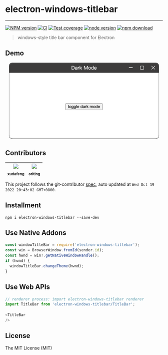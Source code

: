 # electron-windows-titlebar

---

[![NPM version][npm-image]][npm-url]
[![CI][CI-image]][CI-url]
[![Test coverage][codecov-image]][codecov-url]
[![node version][node-image]][node-url]
[![npm download][download-image]][download-url]

[npm-image]: https://img.shields.io/npm/v/electron-windows-titlebar.svg
[npm-url]: https://npmjs.org/package/electron-windows-titlebar
[CI-image]: https://github.com/electron-modules/electron-windows-titlebar/actions/workflows/ci.yml/badge.svg
[CI-url]: https://github.com/electron-modules/electron-windows-titlebar/actions/workflows/ci.yml
[codecov-image]: https://img.shields.io/codecov/c/github/electron-modules/electron-windows-titlebar.svg?logo=codecov
[codecov-url]: https://codecov.io/gh/electron-modules/electron-windows-titlebar
[node-image]: https://img.shields.io/badge/node.js-%3E=_8-green.svg
[node-url]: http://nodejs.org/download/
[download-image]: https://img.shields.io/npm/dm/electron-windows-titlebar.svg
[download-url]: https://npmjs.org/package/electron-windows-titlebar

> windows-style title bar component for Electron

## Demo

<p align="center">
  <img
    src="./demo.gif"
    width="480"
  />
</p>

<!-- GITCONTRIBUTOR_START -->

## Contributors

|[<img src="https://avatars.githubusercontent.com/u/1011681?v=4" width="100px;"/><br/><sub><b>xudafeng</b></sub>](https://github.com/xudafeng)<br/>|[<img src="https://avatars.githubusercontent.com/u/17586742?v=4" width="100px;"/><br/><sub><b>sriting</b></sub>](https://github.com/sriting)<br/>|
| :---: | :---: |


This project follows the git-contributor [spec](https://github.com/xudafeng/git-contributor), auto updated at `Wed Oct 19 2022 20:43:02 GMT+0800`.

<!-- GITCONTRIBUTOR_END -->

## Installment

```shell
npm i electron-windows-titlebar --save-dev
```

## Use Native Addons

```javascript
const windowTitleBar = require('electron-windows-titlebar');
const win = BrowserWindow.fromId(sender.id);
const hwnd = win?.getNativeWindowHandle();
if (hwnd) {
  windowTitleBar.changeTheme(hwnd);
}
```

## Use Web APIs

```javascript
// renderer process: import electron-windows-titlebar renderer
import TitleBar from 'electron-windows-titlebar/TitleBar';

<TitleBar
/>
```

## License

The MIT License (MIT)
